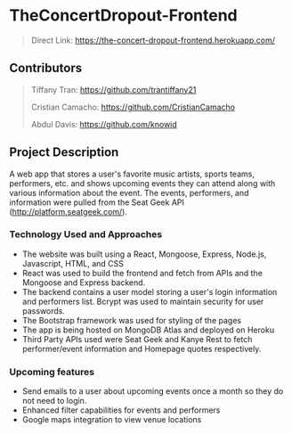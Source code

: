 # TheConcertDropout-Frontend

> Direct Link: https://the-concert-dropout-frontend.herokuapp.com/

## Contributors
> Tiffany Tran: https://github.com/trantiffany21
> 
> Cristian Camacho: https://github.com/CristianCamacho
> 
> Abdul Davis: https://github.com/knowid

## Project Description
A web app that stores a user's favorite music artists, sports teams, performers, etc. and shows upcoming events they can attend along with various information about the event. The events, performers, and information were pulled from the Seat Geek API (http://platform.seatgeek.com/).

### Technology Used and Approaches
- The website was built using a React, Mongoose, Express, Node.js, Javascript, HTML, and CSS
- React was used to build the frontend and fetch from APIs and the Mongoose and Express backend. 
- The backend contains a user model storing a user's login information and performers list. Bcrypt was used to maintain security for user passwords.
- The Bootstrap framework was used for styling of the pages
- The app is being hosted on MongoDB Atlas and deployed on Heroku
- Third Party APIs used were Seat Geek and Kanye Rest to fetch performer/event information and Homepage quotes respectively. 


### Upcoming features
- Send emails to a user about upcoming events once a month so they do not need to login.
- Enhanced filter capabilities for events and performers
- Google maps integration to view venue locations
